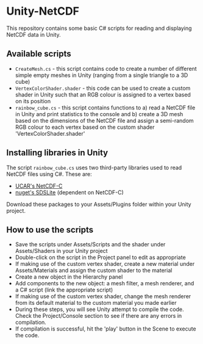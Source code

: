 # Unity-NetCDF
This repository contains some basic C# scripts for reading and displaying NetCDF data in Unity.

## Available scripts
- `CreateMesh.cs` - this script contains code to create a number of different simple empty meshes in Unity (ranging from a single triangle to a 3D cube)
- `VertexColorShader.shader` - this code can be used to create a custom shader in Unity such that an RGB colour is assigned to a vertex based on its position
- `rainbow_cube.cs` - this script contains functions to a) read a NetCDF file in Unity and print statistics to the console and b) create a 3D mesh based on the dimensions of the NetCDF file and assign a semi-random RGB colour to each vertex based on the custom shader 'VertexColorShader.shader'

## Installing libraries in Unity
The script `rainbow_cube.cs` uses two third-party libraries used to read NetCDF files using C#. These are:
- [UCAR's NetCDF-C](https://docs.unidata.ucar.edu/netcdf-c/current/winbin.htmlm)
- [nuget's SDSLite](https://www.nuget.org/packages/SDSLite) (dependent on NetCDF-C)

Download these packages to your Assets/Plugins folder within your Unity project.

## How to use the scripts
- Save the scripts under Assets/Scripts and the shader under Assets/Shaders in your Unity project
- Double-click on the script in the Project panel to edit as appropriate
- If making use of the custom vertex shader, create a new material under Assets/Materials and assign the custom shader to the material 
- Create a new object in the Hierarchy panel
- Add components to the new object: a mesh filter, a mesh renderer, and a C# script (link the appropriate script)
- If making use of the custom vertex shader, change the mesh renderer from its default material to the custom material you made earlier
- During these steps, you will see Unity attempt to compile the code. Check the Project/Console section to see if there are any errors in compilation.
- If compilation is successful, hit the 'play' button in the Scene to execute the code.